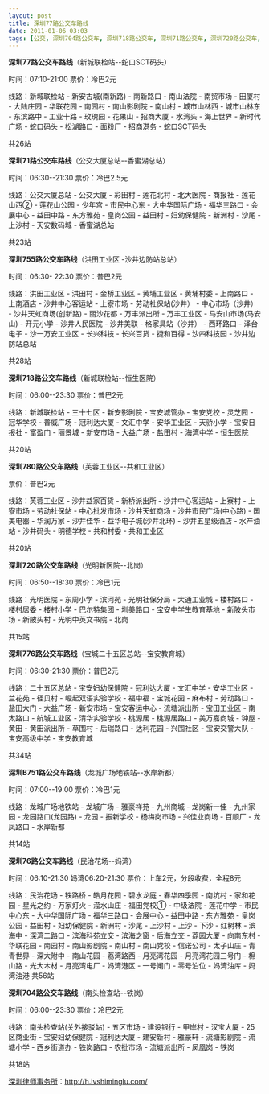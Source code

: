 ```yaml
---
layout: post
title: 深圳77路公交车路线
date: 2011-01-06 03:03
tags: [公交, 深圳704路公交车, 深圳718路公交车, 深圳71路公交车, 深圳720路公交车, 深圳751路公交车, 深圳755路公交车, 深圳76路公交车, 深圳776路公交车, 深圳780路公交车, 深圳分类信息网站]
---
```

<strong>深圳77路公交车路线</strong>（新城联检站--蛇口SCT码头）

时间：07:10-21:00 票价：冷巴2元

线路：新城联检站 - 新安古城(南新路) - 南新路口 - 南山法院 - 南贸市场 - 田厦村 - 大陆庄园 - 华联花园 - 南园村 - 南山影剧院 - 南山村 - 城市山林西 - 城市山林东 - 东滨路中 - 工业十路 - 玫瑰园 - 花果山 - 招商大厦 - 水湾头 - 海上世界 - 新时代广场 - 蛇口码头 - 松湖路口 - 面粉厂 - 招商港务 - 蛇口SCT码头

共26站

<strong>深圳71路公交车路线</strong>（公交大厦总站--香蜜湖总站）

时间：06:30--21:30 票价：冷巴2.5元

线路：公交大厦总站 - 公交大厦 - 彩田村 - 莲花北村 - 北大医院 - 商报社 - 莲花山西② - 莲花山公园 - 少年宫 - 市民中心东 - 大中华国际广场 - 福华三路口 - 会展中心 - 益田中路 - 东方雅苑 - 皇岗公园 - 益田村 - 妇幼保健院 - 新洲村 - 沙尾 - 上沙村 - 天安数码城 - 香蜜湖总站

共23站

<strong>深圳755路公交车路线</strong>（洪田工业区 -沙井边防站总站）

时间：06:30- 22:30  票价：普巴2元

线路：洪田工业区 - 洪田村 - 金桥工业区 - 黄埔工业区 - 黄埔村委 - 上南路口 - 上南酒店 - 沙井中心客运站 - 上寮市场 - 劳动社保站(沙井） - 中心市场（沙井） - 沙井天虹商场(创新路) - 丽沙花都 - 万丰派出所 - 万丰工业区 - 马安山市场(马安山) - 开元小学 - 沙井人民医院 - 沙井美联 - 格家具站（沙井） - 西环路口 - 泽台电子 - 沙一万安工业区 - 长兴科技 - 长兴百货 - 捷和百得 - 沙四科技园 - 沙井边防站总站

共28站

<strong>深圳718路公交车路线</strong>（新城联检站--恒生医院）

时间：06:00--23:30 票价：普巴2元

线路：新城联检站 - 三十七区 - 新安影剧院 - 宝安城管办 - 宝安党校 - 灵芝园 - 冠华学校 - 普威广场 - 冠利达大厦 - 文汇中学 - 安华工业区 - 天骄小学 - 宝安日报社 - 富盈门 - 丽景城 - 新安市场 - 大益广场 - 盐田村 - 海湾中学 - 恒生医院

共20站

<strong>深圳780路公交车路线</strong>（芙蓉工业区--共和工业区）

票价：普巴2元

线路：芙蓉工业区 - 沙井益家百货 - 新桥派出所 - 沙井中心客运站 - 上寮村 - 上寮市场 - 劳动社保站 - 中心批发市场 - 沙井天虹商场 - 沙井市民广场(中心路) - 国美电器 - 华润万家 - 沙井佳华 - 益华电子城(沙井北环) - 沙井五星级酒店 - 水产油站 - 沙井码头 - 明德学校 - 共和村委 - 共和工业区

共20站

<strong>深圳720路公交车路线</strong>（光明新医院--北岗）

时间：06:50--18:30 票价：冷巴1元

线路：光明医院 - 东周小学 - 滨河苑 - 光明社保分局 - 大通工业城 - 楼村路口 - 楼村居委 - 楼村小学 - 巴尔特集团 - 圳美路口 - 宝安中学生教育基地 - 新陂头市场 - 新陂头村 - 光明中英文书院 - 北岗

共15站

<strong>深圳776路公交车路线</strong>（宝城二十五区总站--宝安教育城）

时间：06:30-21:30 票价：普巴2元

线路：二十五区总站 - 宝安妇幼保健院 - 冠利达大厦 - 文汇中学 - 安华工业区 - 兰花苑 - 径贝村 - 崛起双语实验学校 - 福中福 - 宝城花园 - 麻布村 - 劳动路口 - 盐田大门 - 大益广场 - 新安市场 - 宝安客运中心 - 流塘派出所 - 宝田工业区 - 南太路口 - 航城工业区 - 清华实验学校 - 桃源居 - 桃源居路口 - 美万嘉商城 - 钟屋 - 黄田 - 黄田派出所 - 草围村 - 后瑞路口 - 达利花园 - 兴围社区 - 宝安交警大队 - 宝安高级中学 - 宝安教育城

共34站

<strong>深圳B751路公交车路线</strong>（龙城广场地铁站--水岸新都）

时间：07:00--19:00 票价：冷巴1元

线路：龙城广场地铁站 - 龙城广场 - 雅豪祥苑 - 九州商城 - 龙岗新一佳 - 九州家园 - 龙园路口(龙园路) - 龙园 - 振新学校 - 杨梅岗市场 - 兴佳业商场 - 百顺厂 - 龙凤路口 - 水岸新都

共14站

<strong>深圳76路公交车路线</strong>（民治花场--妈湾）

时间：06:10-21:30 妈湾06:20-21:30 票价：上车2元，分段收费，全程8元

线路：民治花场 - 铁路桥 - 皓月花园 - 碧水龙庭 - 春华四季园 - 南坑村 - 家和花园 - 星光之约 - 万家灯火 - 滢水山庄 - 福田党校① - 中级法院 - 莲花中学 - 市民中心东 - 大中华国际广场 - 福华三路口 - 会展中心 - 益田中路 - 东方雅苑 - 皇岗公园 - 益田村 - 妇幼保健院 - 新洲村 - 沙尾 - 上沙村 - 上沙 - 下沙 - 红树林 - 滨海中 - 深湾二路口 - 滨海科苑立交 - 滨海之窗 - 后海立交 - 荔园大厦 - 向南东村 - 华联花园 - 南园村 - 南山影剧院 - 南山村 - 南山党校 - 信诺公司 - 太子山庄 - 青青世界 - 深大附中 - 南山花园 - 荔湾路西 - 月亮湾花园 - 月亮湾花园三号门 - 棉山路 - 光大木材 - 月亮湾电厂 - 妈湾港区 - 一号闸门 - 零号泊位 - 妈湾油库 - 妈湾油港
共56站

<strong>深圳704路公交车路线</strong>（南头检查站--铁岗）

时间：06:00--23:30 票价：冷巴2元

线路：南头检查站(关外接驳站) - 五区市场 - 建设银行 - 甲岸村 - 汉宝大厦 - 25区商业街 - 宝安妇幼保健院 - 冠利达大厦 - 建安新村 - 雅豪轩 - 流塘影剧院 - 流塘小学 - 西乡街道办 - 铁岗路口 - 农批市场 - 流塘派出所 - 凤凰岗 - 铁岗

共18站

<a href="http://h.lvshiminglu.com/">深圳律师事务所</a>：<a href="http://h.lvshiminglu.com/">http://h.lvshiminglu.com/</a>


